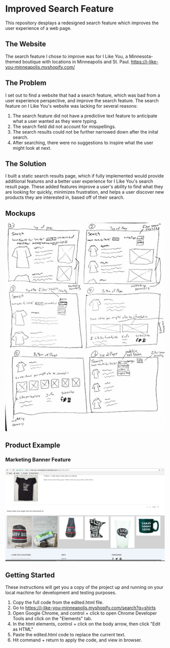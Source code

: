 # Improved Search Feature

This repository desplays a redesigned search feature which improves the user experience of a web page.

## The Website
The search feature I chose to improve was for I Like You, a Minnesota-themed boutique with locations in Minneapolis and St. Paul. https://i-like-you-minneapolis.myshopify.com/

## The Problem
I set out to find a website that had a search feature, which was bad from a user experience perspective, and improve the search feature. The search feature on I Like You's website was lacking for several reasons:
1. The search feature did not have a predictive text feature to anticipate what a user wanted as they were typing.
2. The search field did not account for misspellings.
3. The search results could not be further narrowed down after the inital search.
4. After searching, there were no suggestions to inspire what the user might look at next. 

## The Solution
I built a static search results page, which if fully implemented would provide additional features and a better user experience for I Like You's 
search result page. These added features improve a user's ability to find what they are looking for quickly, minimizes frustration, and helps a user discover new products they are interested in, based off of their search. 

## Mockups

![Mockups](Mockups.jpg)

## Product Example

### Marketing Banner Feature

![marketing_banner](marketing_banner.png)

 
## Getting Started 

These instructions will get you a copy of the project up and running on your local machine for development and testing purposes.
1. Copy the full code from the edited.html file.
2. Go to https://i-like-you-minneapolis.myshopify.com/search?q=shirts
3. Open Google Chrome, and control + click to open Chrome Developer Tools and click on the "Elements" tab.
4. In the html elements, control + click on the body arrow, then click "Edit as HTML"
5. Paste the edited.html code to replace the current text.
6. Hit command + return to apply the code, and view in browser.


